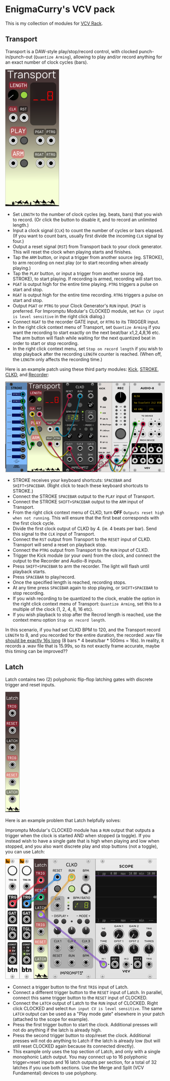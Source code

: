 EnigmaCurry's VCV pack
==============================

This is my collection of modules for [VCV Rack](https://vcvrack.com/).


## Transport

Transport is a DAW-style play/stop/record control, with clocked
punch-in/punch-out (`Quantize Arming`), allowing to play and/or record
anything for an exact number of clock cycles (bars).

![Transport](screenshots/Transport.png)

 * Set `LENGTH` to the number of clock cycles (eg. beats, bars) that
   you wish to record. (Or click the button to disable it, and to
   record an unlimited length.)
 * Input a clock signal (`CLK`) to count the number of cycles or bars
   elapsed. (If you want to count bars, usually first divide the
   incoming `CLK` signal by four.)
 * Output a reset signal (`RST`) from Transport back to your clock
   generator. This will reset the clock when playing starts and
   finishes.
 * Tap the `ARM` button, or input a trigger from another source (eg.
   STROKE), to arm recording on next play (or to start recording when
   already playing.)
 * Tap the `PLAY` button, or input a trigger from another source (eg.
   STROKE), to start playing. If recording is armed, recording will
   start too.
 * `PGAT` is output high for the entire time playing. `PTRG` triggers
   a pulse on start and stop.
 * `RGAT` is output high for the entire time recording. `RTRG`
   triggers a pulse on start and stop.
 * Output `PGAT` or `PTRG` to your Clock Generator's `RUN` input.
   (`PGAT` is preferred. For Impromptu Modular's CLOCKED module, set
   `Run CV input is level sensitive` in the right click dialog.)
 * Connect `RGAT` to the recorder GATE input, or `RTRG` to its TRIGGER
   input.
 * In the right click context menu of Transport, set `Quantize Arming`
   if you want the recording to start exactly on the next beat/bar
   x1,2,4,8,16 etc. The arm button will flash while waiting for the
   next quantized beat in order to start or stop recording.
 * In the right click context menu, set `Stop on record length` if you
   wish to stop playback after the recording `LENGTH` counter is
   reached. (When off, the `LENGTH` only affects the recording time.)

Here is an example patch using these third party modules:
[Kick](https://library.vcvrack.com/Autodafe-DrumKit/DrumsKick),
[STROKE](https://library.vcvrack.com/Stoermelder-P1/Stroke),
[CLKD](https://library.vcvrack.com/ImpromptuModular/Clocked-Clkd), and
[Recorder](https://library.vcvrack.com/VCV-Recorder/Recorder):

![Transport Patch](screenshots/TransportPatch.png)

 * STROKE receives your keyboard shortcuts: `SPACEBAR` and
   `SHIFT+SPACEBAR`. (Right click to teach these keyboard shortcuts to
   STROKE.)
 * Connect the STROKE `SPACEBAR` output to the `PLAY` input of
   Transport.
 * Connect the STROKE `SHIFT+SPACEBAR` output to the `ARM` input of
   Transport.
 * From the right click context menu of CLKD, turn **OFF** `Outputs
   reset high when not running`. This will ensure that the first beat
   corresponds with the first clock cycle.
 * Divide the first clock output of CLKD by 4. (ie. 4 beats per bar).
   Send this signal to the `CLK` input of Transport.
 * Connect the `RST` output from Transport to the `RESET` input of
   CLKD. Transport will send a reset on playback stop.
 * Connect the `PTRG` output from Transport to the `RUN` input of
   CLKD.
 * Trigger the Kick module (or your own) from the clock, and connect
   the output to the Recorder and Audio-8 inputs.
 * Press `SHIFT+SPACEBAR` to arm the recorder. The light will flash
   until playback starts.
 * Press `SPACEBAR` to play/record.
 * Once the specified length is reached, recording stops.
 * At any time press `SPACEBAR` again to stop playing, or
   `SHIFT+SPACEBAR` to stop recording.
 * If you wish recording to be quantized to the clock, enable the
   option in the right click context menu of Transport: `Quantize
   Arming`, set this to a multiple of the clock (1, 2, 4, 8, 16 etc).
 * If you wish playback to stop after the Recrod length is reached,
   use the context menu option `Stop on record length`.

In this scenario, if you had set CLKD BPM to 120, and the Transport
record `LENGTH` to 8, and you recorded for the entire duration, the
recorded .wav file [should be exactly 16s
long](https://toolstud.io/music/bpm.php?bpm=120&bpm_unit=4%2F4) (8
bars * 4 beats/bar * 500ms = 16s). In reality, it records a .wav file
that is 15.99s, so its not exactly frame accurate, maybe this timing
can be improved??

## Latch

Latch contains two (2) polyphonic flip-flop latching gates with discrete trigger
and reset inputs.

![Latch](screenshots/Latch.png)

Here is an example problem that Latch helpfully solves:

Impromptu Modular's CLOCKED module has a `RUN` output that outputs a
trigger when the clock is started AND when stopped (a toggle). If you
instead wish to have a single gate that is high when playing and low
when stopped, and you also want discrete play and stop buttons (not a
toggle), you can use Latch:

![Latch Patch](screenshots/LatchPatch.png)

 * Connect a trigger button to the first `TRIG` input of Latch.
 * Connect a different trigger button to the `RESET` input of Latch.
   In parallel, connect this same trigger button to the `RESET` input
   of CLOCKED.
 * Connect the `LATCH` output of Latch to the `RUN` input of CLOCKED.
   Right click CLOCKED and select `Run input CV is level sensitive`.
   The same `LATCH` output can be used as a "Play mode gate" elsewhere
   in your patch (attached to the scope for example).
 * Press the first trigger button to start the clock. Additional
   presses will not do anything if the latch is already high.
 * Press the second trigger button to stop/reset the clock. Additional
   presses will not do anything to Latch if the latch is already low
   (but will still reset CLOCKED again because its connected
   directly).
 * This example only uses the top section of Latch, and only with a
   single monophonic Latch output. You may connect up to 16 polyphonic
   trigger+reset inputs and 16 latch outputs per section, for a total
   of 32 latches if you use both sections. Use the Merge and Split
   (VCV Fundamental) devices to use polyphony.
